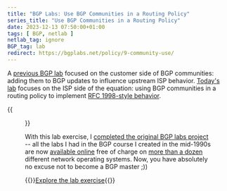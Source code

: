 ```yaml
---
title: "BGP Labs: Use BGP Communities in a Routing Policy"
series_title: "Use BGP Communities in a Routing Policy"
date: 2023-12-13 07:50:00+01:00
tags: [ BGP, netlab ]
netlab_tag: ignore
BGP_tag: lab
redirect: https://bgplabs.net/policy/9-community-use/
---
```

A [previous BGP lab](https://bgplabs.net/policy/8-community-attach/) focused on the customer side of BGP communities: adding them to BGP updates to influence upstream ISP behavior. [Today's lab](https://bgplabs.net/policy/9-community-use/) focuses on the ISP side of the equation: using BGP communities in a routing policy to implement [RFC 1998-style behavior](https://www.rfc-editor.org/rfc/rfc1998.html).

{{<figure src="https://bgplabs.net/policy/topology-community-use.png">}}
<!--more-->
With this lab exercise, I [completed the original BGP labs project](/2023/08/bgp-hands-on-labs/) -- all the labs I had in the BGP course I created in the mid-1990s are now [available online](https://bgplabs.net/) free of charge on [more than a dozen](https://netlab.tools/platforms/#platform-routing-support) different network operating systems. Now, you have absolutely no excuse not to become a BGP master ;))

{{<jump>}}[Explore the lab exercise](https://bgplabs.net/policy/9-community-use/){{</jump>}}
